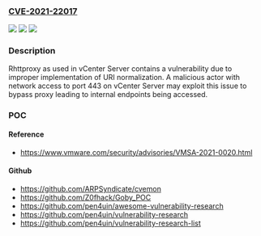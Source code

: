 ### [CVE-2021-22017](https://cve.mitre.org/cgi-bin/cvename.cgi?name=CVE-2021-22017)
![](https://img.shields.io/static/v1?label=Product&message=VMware%20vCenter%20Server%2C%20VMware%20Cloud%20Foundation&color=blue)
![](https://img.shields.io/static/v1?label=Version&message=n%2Fa&color=blue)
![](https://img.shields.io/static/v1?label=Vulnerability&message=Rhttpproxy%20bypass%20vulnerability&color=brighgreen)

### Description

Rhttproxy as used in vCenter Server contains a vulnerability due to improper implementation of URI normalization. A malicious actor with network access to port 443 on vCenter Server may exploit this issue to bypass proxy leading to internal endpoints being accessed.

### POC

#### Reference
- https://www.vmware.com/security/advisories/VMSA-2021-0020.html

#### Github
- https://github.com/ARPSyndicate/cvemon
- https://github.com/Z0fhack/Goby_POC
- https://github.com/pen4uin/awesome-vulnerability-research
- https://github.com/pen4uin/vulnerability-research
- https://github.com/pen4uin/vulnerability-research-list

